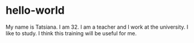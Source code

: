 # hello-world
My name is Tatsiana. I am 32. I am a teacher and I work at the university.
I like to study. I think this training will be useful for me.
